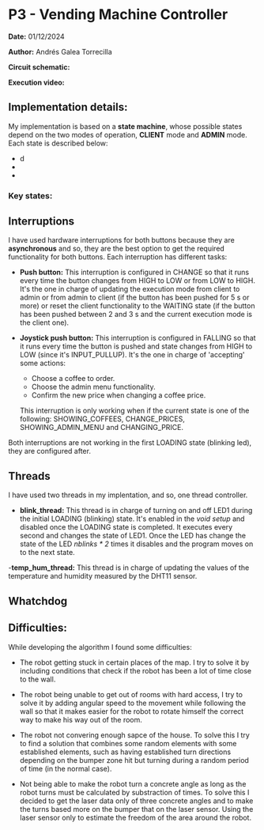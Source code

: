 # P3 - Vending Machine Controller

**Date:** 01/12/2024

**Author:** Andrés Galea Torrecilla

**Circuit schematic:**

**Execution video:**

## Implementation details:
My implementation is based on a **state machine**, whose possible states depend on the two modes of operation, **CLIENT** mode and **ADMIN** mode. Each state is described below:
  - d
  -
  -

### Key states:

## Interruptions
I have used hardware interruptions for both buttons because they are **asynchronous** and so, they are the best option to get the required functionality for both buttons. Each interruption has different tasks:
  - **Push button:** This interruption is configured in CHANGE so that it runs every time the button changes from HIGH to LOW or from LOW to HIGH. It's the one in charge of updating the execution mode from client to admin or from admin to client (if the button has been pushed for 5 s or more) or reset the client functionality to the WAITING state (if the button has been pushed between 2 and 3 s and the current execution mode is the client one).

  - **Joystick push button:** This interruption is configured in FALLING so that it runs every time the button is pushed and state changes from HIGH to LOW (since it's INPUT_PULLUP). It's the one in charge of 'accepting' some actions:
    - Choose a coffee to order.
    - Choose the admin menu functionality.
    - Confirm the new price when changing a coffee price.
  
    This interruption is only working when if the current state is one of the following: SHOWING_COFFEES, CHANGE_PRICES, SHOWING_ADMIN_MENU and CHANGING_PRICE.

Both interruptions are not working in the first LOADING state (blinking led), they are configured after.

## Threads
I have used two threads in my implentation, and so, one thread controller.
  - **blink_thread:** This thread is in charge of turning on and off LED1 during the initial LOADING (blinking) state. It's enabled in the *void setup* and disabled once the LOADING state is completed. It executes every second and changes the state of LED1. Once the LED has change the state of the LED *nblinks * 2* times it disables and the program moves on to the next state.  

  -**temp_hum_thread:** This thread is in charge of updating the values of the temperature and humidity measured by the DHT11 sensor. 
## Whatchdog

## Difficulties:

While developing the algorithm I found some difficulties:
  - The robot getting stuck in certain places of the map. I try to solve it by including conditions that check if the robot has been a lot of time close to the wall.
  
  - The robot being unable to get out of rooms with hard access, I try to solve it by adding angular speed to the movement while following the wall so that it makes easier for the robot to rotate himself the correct way to make his way out of the room.
  
  - The robot not convering enough sapce of the house. To solve this I try to find a solution that combines some random elements with some established elements, such as having established turn directions depending on the bumper zone hit but turning during a random period of time (in the normal case).

  - Not being able to make the robot turn a concrete angle as long as the robot turns must be calculated by substraction of times. To solve this I decided to get the laser data only of three concrete angles and to make the turns based more on the bumper that on the laser sensor. Using the laser sensor only to estimate the freedom of the area around the robot.
